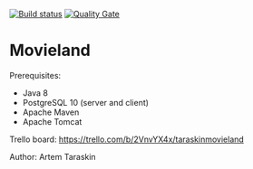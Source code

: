 [![Build status](https://travis-ci.org/Metranik/movieland.svg?branch=master)](https://travis-ci.org/Metranik/movieland) [![Quality Gate](https://sonarcloud.io/api/project_badges/measure?project=Metranik_movieland&metric=alert_status)](https://sonarcloud.io/dashboard?id=Metranik_movieland)

# Movieland

Prerequisites:
* Java 8
* PostgreSQL 10 (server and client)
* Apache Maven
* Apache Tomcat

Trello board:
https://trello.com/b/2VnvYX4x/taraskinmovieland

Author:
Artem Taraskin

